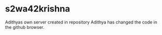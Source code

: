 # s2wa42krishna
Adithyas own  server  created in repository
Adithya has changed the code in the github browser.

